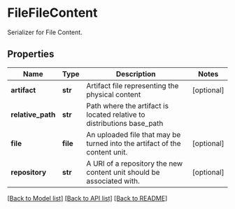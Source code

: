 # FileFileContent

Serializer for File Content.
## Properties
Name | Type | Description | Notes
------------ | ------------- | ------------- | -------------
**artifact** | **str** | Artifact file representing the physical content | [optional] 
**relative_path** | **str** | Path where the artifact is located relative to distributions base_path | 
**file** | **file** | An uploaded file that may be turned into the artifact of the content unit. | [optional] 
**repository** | **str** | A URI of a repository the new content unit should be associated with. | [optional] 

[[Back to Model list]](../README.md#documentation-for-models) [[Back to API list]](../README.md#documentation-for-api-endpoints) [[Back to README]](../README.md)


